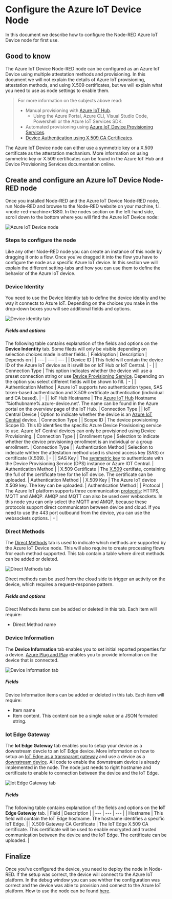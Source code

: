 # Configure the Azure IoT Device Node
In this document we describe how to configure the Node-RED Azure IoT Device node for first use.

## Good to know
The Azure IoT Device Node-RED node can be configured as an Azure IoT Device using multiple attestation methods and provisioning. In this document we will not explain the details of Azure IoT provisioning, attestation methods, and using X.509 certificates, but we will explain what you need to use as node settings to enable them.

>For more information on the subjects above read:
>* Manual provisioning with [Azure IoT Hub](https://docs.microsoft.com/en-us/azure/iot-hub/).
>    * Using the Azure Portal, Azure CLI, Visual Studio Code, Powershell or the Azure IoT Services SDK.
>* Automated provisioning using [Azure IoT Device Provisioning Services](https://docs.microsoft.com/en-us/azure/iot-dps/).
>* [Device Authentication using X.509 CA Certificates](https://docs.microsoft.com/en-us/azure/iot-hub/iot-hub-x509ca-overview).

The Azure IoT Device node can either use a symmetric key or a X.509 certificate as the attestation mechanism. More information on using symmetric key or X.509 certificates can be found in the Azure IoT Hub and Device Provisioning Services documentation online.

## Create and configure an Azure IoT Device Node-RED node
Once you installed Node-RED and the Azure IoT Device Node-RED node, run Node-RED and browse to the Node-RED website on your machine, f.i. &lt;node-red-machine&gt;:1880.
In the nodes section on the left-hand side, scroll down to the bottom where you will find the Azure IoT Device node: 

![Azure IoT Device node](images/node.png)

### Steps to configure the node
Like any other Node-RED node you can create an instance of this node by dragging it onto a flow. Once you've dragged it into the flow you have to configure the node as a specific Azure IoT device. In this section we will explain the different setting-tabs and how you can use them to define the behavior of the Azure IoT device.

### Device Identity
You need to use the Device Identity tab to define the device identity and the way it connects to Azure IoT. Depending on the choices you make in the drop-down boxes you will see additional fields and options.

![Device identity tab](images/device-identity-tab-00.png)

##### Fields and options
The following table contains explanation of the fields and options on the **Device Indentity** tab. Some fileds will only be visible depending on selection choices made in other fields.
| Field/option | Description | Depends on |
| --- | --- | --- |
| Device ID | This field will contain the device ID of the Azure IoT device as it is/will be on IoT Hub or IoT Central. | - |
| Connection Type | This option indicates whether the device will use a preset connection string or use [Device Provisioning Service](https://docs.microsoft.com/en-us/azure/iot-dps/). Depending on the option you select different fields will be shown to fill. | - |
| Authentication Method | Azure IoT supports two authentication types, SAS token-based authentication and X.509 certificate authentication (individual and CA based). | - |
| IoT Hub Hostname | The [Azure IoT Hub](https://docs.microsoft.com/en-us/azure/iot-hub/) Hostname '%iothubname%.azure-device.net'. The name can be found in the Azure portal on the overview page of the IoT Hub. | Connection Type |
| IoT Central Device | Option to indicate whether the device is an [Azure IoT Central](https://docs.microsoft.com/en-us/azure/iot-central/) device.  | Connection Type |
| Scope ID | The device provisioning Scope ID. This ID identifies the specific Azure Device Provisioning service to use. Azure IoT Central devices can only be provisioned using Device Provisioning. | Connection Type |
| Enrollment type | Selection to indicate whether the device provisioning enrollment is an individual or a group enrollment. | Connection Type |
| Authentication Method | Selection to indecate whther the attestation method used is shared access key (SAS) or certificate (X.509). | - |
| SAS Key | The [symmetric key](https://docs.microsoft.com/en-us/azure/iot-dps/concepts-symmetric-key-attestation) to authenticate with the Device Provisioning Service (DPS) instance or Azure IOT Central. | Authentication Method |
| X.509 Certificate | The [X.509](https://docs.microsoft.com/en-us/azure/iot-hub/iot-hub-x509ca-overview) certifate, containing the full of the certificate tree for the IoT device. The certificate can be uploaded. | Authentication Method |
| X.509 Key | The Azure IoT device X.509 key. The key can be uploaded. | Authentication Method |
| Protocol | The Azure IoT platform supports three communication [protocols](https://docs.microsoft.com/en-us/azure/iot-hub/iot-hub-devguide-protocols): HTTPS, MQTT and AMQP. AMQP and MQTT can also be used over websockets. In this node you can only select the MQTT and AMQP, because these protocols support direct communicaton between device and cloud. If you need to use the 443 port outbound from the device, you can use the websockets options. | - |

### Direct Methods
The [Direct Methods](https://docs.microsoft.com/en-us/azure/iot-hub/iot-hub-devguide-direct-methods) tab is used to indicate which methods are supported by the Azure IoT Device node. This will also require to create processing flows fror each method supported. This tab contain a table where direct methods can be added or deleted. 

![Direct Methods tab](images/direct-methods-tab-00.png)

Direct methods can be used from the cloud side to trigger an activity on the device, which requires a request-response pattern.

##### Fields and options
Direct Methods items can be added or deleted in this tab. Each item will require:
- Direct Method name

### Device Information
The **Device Information** tab enables you to set initial reported properties for a device. [Azure Plug and Play](https://docs.microsoft.com/en-us/azure/iot-pnp/) enables you to provide information on the device that is connected. 

![Device Information tab](images/device-information-tab-00.png)

##### Fields
Device Information items can be added or deleted in this tab. Each item will require:
- Item name
- Item content. This content can be a single value or a JSON formated string.

### Iot Edge Gateway
The **Iot Edge Gateway** tab enables you to setup your device as a downstream devcie to an IoT Edge device. More information on how to setup an [IoT Edge as a transparant gateway](https://docs.microsoft.com/en-us/azure/iot-edge/how-to-create-transparent-gateway) and use a device as a [downstream device](https://docs.microsoft.com/en-us/azure/iot-edge/how-to-authenticate-downstream-device). All code to enable the downstream device is already implemented in the node. The node just needs to right hostname and certificate to enable to connection between the device and the IoT Edge.

![Iot Edge Gateway tab](images/iot-edge-gateway-tab-00.png)

##### Fields
The following table contains explanation of the fields and options on the **IoT Edge Gateway** tab.
| Field | Description |
| --- | --- | --- |
| Hostname | This field will contain the IoT Edge hostname. The hostname identifies a specific IoT Edge. |
| X.509 Gateway CA Certificate | The IoT Edge X.509 CA certificate. This certificate will be used to enable encrypted and trusted communication between the device and the IoT Edge. The certificate can be uploaded. |

## Finalize
Once you've configured the device, you need to deploy the node in Node-RED. If the setup was correct, the device will connect to the Azure IoT platform. In the debug window you can see whther the configuration was correct and the device was able to provision and connect to the Azure IoT platform. How to use the node can be found [here](./USE.md).